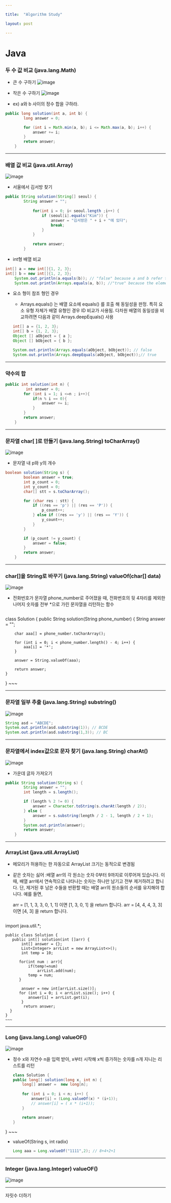 ```yaml
---

title:  "Algorithm Study"

layout: post

---
```


# Java

### 두 수 값 비교 (java.lang.Math)
- 큰 수 구하기
![image](https://user-images.githubusercontent.com/52989294/83849978-357d2080-a74b-11ea-8b1f-2da72ec8cee9.png)

- 작은 수 구하기
![image](https://user-images.githubusercontent.com/52989294/83850060-4fb6fe80-a74b-11ea-821b-c57b9023802c.png)

- ex) a와 b 사이의 정수 합을 구하라.
~~~ java
public long solution(int a, int b) {
		long answer = 0;

		for (int i = Math.min(a, b); i <= Math.max(a, b); i++) {
			answer += i;
		}
		return answer;
	}
~~~

***

### 배열 값 비교  (java.util.Array)
![image](https://user-images.githubusercontent.com/52989294/83852013-1df36700-a74e-11ea-89e3-3a728b723041.png)

- 서울에서 김서방 찾기
~~~ java
public String solution(String[] seoul) {
        String answer = "";
	    	
	        for(int i = 0; i< seoul.length ;i++) {
	        	if (seoul[i].equals("Kim")) {
	        		answer = "김서방은 " + i + "에 있다";
                    break;
	        	}
	        }        
	    	
	        return answer;
	    }
~~~

- int형 배열 비교
~~~ java
int[] a = new int[]{1, 2, 3};
int[] b = new int[]{1, 2, 3};
	System.out.println(a.equals(b)); // "false" because a and b refer to different objects
	System.out.println(Arrays.equals(a, b)); //"true" because the elements of a and b have the same values
~~~

- 요소 형이 참조 형인 경우
	- Arrays.equals() 는 배열 요소에 equals() 를 호출 해 동일성을 판정. 특히 요소 유형 자체가 배열 유형인 경우 ID 비교가 사용됨. 다차원 배열의 동일성을 비교하려면 다음과 같이 Arrays.deepEquals() 사용

	~~~ java
    int[] a = {1, 2, 3};
	int[] b = {1, 2, 3};
	Object [] aObject = { a };
	Object [] bObject = { b };

	System.out.println(Arrays.equals(aObject, bObject)); // false
	System.out.println(Arrays.deepEquals(aObject, bObject));// true
    ~~~

***

### 약수의 합
~~~ java
public int solution(int n) {
         int answer = 0;
        for (int i = 1; i <=n ; i++){
            if(n % i == 0){
                answer += i;
            }
        }       
        return answer;
    }
~~~

***

### 문자열 char[ ]로 만들기 (java.lang.String) toCharArray()
![image](https://user-images.githubusercontent.com/52989294/83852906-75de9d80-a74f-11ea-95d2-a92f19c702ee.png)

- 문자열 내 p와 y의 개수
~~~ java
boolean solution(String s) {
		boolean answer = true;
		int p_count = 0;
		int y_count = 0;
		char[] stt = s.toCharArray();

		for (char res : stt) {
			if ((res == 'p') || (res == 'P')) {
				p_count++;
			} else if ((res == 'y') || (res == 'Y')) {
				y_count++;
			}
		}

		if (p_count != y_count) {
			answer = false;
		}
		return answer;
	}
~~~

***

### char[]을 String로 바꾸기 (java.lang.String) valueOf(char[] data)

![image](https://user-images.githubusercontent.com/52989294/83968830-dcf28280-a906-11ea-8fd4-773bbde662b3.png)

- 전화번호가 문자열 phone_number로 주어졌을 때, 전화번호의 뒷 4자리를 제외한 나머지 숫자를 전부 *으로 가린 문자열을 리턴하는 함수

	~~~ java
class Solution {
   public String solution(String phone_number) {
		String answer = "";

		char aaa[] = phone_number.toCharArray();

		for (int i = 0; i < phone_number.length() - 4; i++) {
			aaa[i] = '*';
		}

		answer = String.valueOf(aaa);

		return answer;
	}
}
	~~~
    
***

### 문자열 일부 추출 (java.lang.String) substring()
![image](https://user-images.githubusercontent.com/52989294/83856304-4aaa7d00-a754-11ea-925a-ce01f7fa1e1b.png)

~~~ java
String asd = "ABCDE";
System.out.println(asd.substring(1)); // BCDE
System.out.println(asd.substring(1,3)); // BC
~~~

***

### 문자열에서 index값으로 문자 찾기 (java.lang.String) charAt()

![image](https://user-images.githubusercontent.com/52989294/83857518-11730c80-a756-11ea-9b73-4f8bdf13ee5e.png)

* 가운데 글자 가져오기
~~~ java
public String solution(String s) {
		String answer = "";
		int length = s.length();

		if (length % 2 != 0) {
			answer = Character.toString(s.charAt(length / 2));
		} else {
			answer = s.substring(length / 2 - 1, length / 2 + 1);
		}
		System.out.println(answer);
		return answer;
	}
~~~

***

### ArrayList (java.util.ArrayList)
- 메모리가 허용하는 한 자동으로 ArrayList 크기는 동적으로 변경됨

- 같은 숫자는 싫어
:배열 arr의 각 원소는 숫자 0부터 9까지로 이루어져 있습니다. 이때, 배열 arr에서 연속적으로 나타나는 숫자는 하나만 남기고 전부 제거하려고 합니다. 단, 제거된 후 남은 수들을 반환할 때는 배열 arr의 원소들의 순서를 유지해야 합니다. 예를 들면,

	arr = [1, 1, 3, 3, 0, 1, 1] 이면 [1, 3, 0, 1] 을 return 합니다.
	arr = [4, 4, 4, 3, 3] 이면 [4, 3] 을 return 합니다.

	~~~ java
import java.util.*;

	public class Solution {
 	   public int[] solution(int []arr) {
 	       int[] answer = {};
 	       List<Integer> arrList = new ArrayList<>();
 	       int temp = 10;

  	      for(int num : arr){
  	          if(temp!=num)
  	              arrList.add(num);
  	          temp = num;
  	      }

 	       answer = new int[arrList.size()];
      	  for (int i = 0; i < arrList.size(); i++) {
      	      answer[i] = arrList.get(i);
     	   }
    	    return answer;
  	  }
	}
	~~~
    
***

### Long (java.lang.Long) valueOF()
![image](https://user-images.githubusercontent.com/52989294/83936727-52742b00-a801-11ea-83b0-86c4397f7072.png)

- 정수 x와 자연수 n을 입력 받아, x부터 시작해 x씩 증가하는 숫자를 n개 지니는 리스트를 리턴

	~~~ java
   class Solution {
   public long[] solution(long x, int n) {
		long[] answer =  new long[n];
		
		for (int i = 0; i < n; i++) {
			answer[i] = (Long.valueOf(x) * (i+1));
            // answer[i] = ( x * (i+1));
		}

		return answer;
	}
}
	~~~

- valueOf(String s, int radix)
	~~~ java
    Long aaa = Long.valueOf("1111",2); // 8+4+2+1
    ~~~

***

### Integer (java.lang.Integer) valueOF()

![image](https://user-images.githubusercontent.com/52989294/83936795-df1ee900-a801-11ea-9b77-ac1e3d8d6e72.png)

***
자릿수 더하기

















